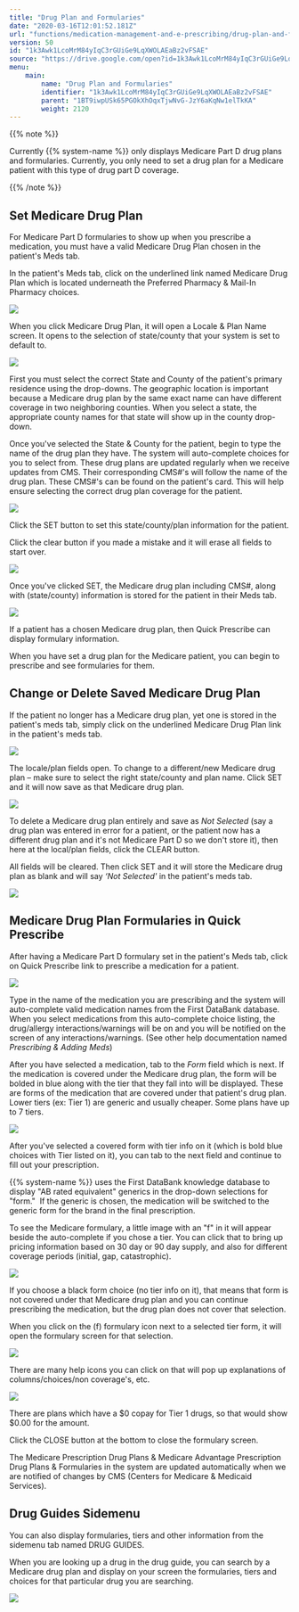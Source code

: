 ```yaml
---
title: "Drug Plan and Formularies"
date: "2020-03-16T12:01:52.181Z"
url: "functions/medication-management-and-e-prescribing/drug-plan-and-formularies.html"
version: 50
id: "1k3Awk1LcoMrM84yIqC3rGUiGe9LqXWOLAEaBz2vFSAE"
source: "https://drive.google.com/open?id=1k3Awk1LcoMrM84yIqC3rGUiGe9LqXWOLAEaBz2vFSAE"
menu:
    main:
        name: "Drug Plan and Formularies"
        identifier: "1k3Awk1LcoMrM84yIqC3rGUiGe9LqXWOLAEaBz2vFSAE"
        parent: "1BT9iwpUSk65PGOkXhOqxTjwNvG-JzY6aKqNw1elTkKA"
        weight: 2120
---
```

{{% note %}}

Currently {{% system-name %}} only displays Medicare Part D drug plans and formularies. Currently, you only need to set a drug plan for a Medicare patient with this type of drug part D coverage.

{{% /note %}}


## Set Medicare Drug Plan

For Medicare Part D formularies to show up when you prescribe a medication, you must have a valid Medicare Drug Plan chosen in the patient's Meds tab.

In the patient's Meds tab, click on the underlined link named Medicare Drug Plan which is located underneath the Preferred Pharmacy & Mail-In Pharmacy choices.

![](drug-plan-and-formularies.images/image1.png)

When you click Medicare Drug Plan, it will open a Locale & Plan Name screen. It opens to the selection of state/county that your system is set to default to.

![](drug-plan-and-formularies.images/image3.png)

First you must select the correct State and County of the patient's primary residence using the drop-downs. The geographic location is important because a Medicare drug plan by the same exact name can have different coverage in two neighboring counties. When you select a state, the appropriate county names for that state will show up in the county drop-down.

Once you've selected the State & County for the patient, begin to type the name of the drug plan they have. The system will auto-complete choices for you to select from. These drug plans are updated regularly when we receive updates from CMS. Their corresponding CMS#'s will follow the name of the drug plan. These CMS#'s can be found on the patient's card. This will help ensure selecting the correct drug plan coverage for the patient.

![](drug-plan-and-formularies.images/image2.png)

Click the SET button to set this state/county/plan information for the patient.

Click the clear button if you made a mistake and it will erase all fields to start over.

![](https://lh4.googleusercontent.com/-ZgPghXFiW5MygHnRbe7PCsulMsOWexRrANHApv4sRGRFGjJPKI2VZW3kaURBBQBd5KZ5jokz-2RdYGvBCZxNrGga_ljADxL385fQPdQTPPJE2BQVN0atwOAJPvsPx8sFTBA-Bl89kHcBFF1-A)

Once you've clicked SET, the Medicare drug plan including CMS#, along with (state/county) information is stored for the patient in their Meds tab.

![](drug-plan-and-formularies.images/image4.png)

If a patient has a chosen Medicare drug plan, then Quick Prescribe can display formulary information.

When you have set a drug plan for the Medicare patient, you can begin to prescribe and see formularies for them.

## Change or Delete Saved Medicare Drug Plan

If the patient no longer has a Medicare drug plan, yet one is stored in the patient's meds tab, simply click on the underlined Medicare Drug Plan link in the patient's meds tab.

![](drug-plan-and-formularies.images/image7.png)

The locale/plan fields open. To change to a different/new Medicare drug plan – make sure to select the right state/county and plan name. Click SET and it will now save as that Medicare drug plan.

![](drug-plan-and-formularies.images/image6.png)

To delete a Medicare drug plan entirely and save as *Not Selected* (say a drug plan was entered in error for a patient, or the patient now has a different drug plan and it's not Medicare Part D so we don't store it), then here at the local/plan fields, click the CLEAR button.

All fields will be cleared. Then click SET and it will store the Medicare drug plan as blank and will say *‘Not Selected'* in the patient's meds tab.

![](drug-plan-and-formularies.images/image9.png)

## Medicare Drug Plan Formularies in Quick Prescribe

After having a Medicare Part D formulary set in the patient's Meds tab, click on Quick Prescribe link to prescribe a medication for a patient.

![](drug-plan-and-formularies.images/image8.png)

Type in the name of the medication you are prescribing and the system will auto-complete valid medication names from the First DataBank database. When you select medications from this auto-complete choice listing, the drug/allergy interactions/warnings will be on and you will be notified on the screen of any interactions/warnings. (See other help documentation named *Prescribing & Adding Meds*)

After you have selected a medication, tab to the *Form* field which is next. If the medication is covered under the Medicare drug plan, the form will be bolded in blue along with the tier that they fall into will be displayed. These are forms of the medication that are covered under that patient's drug plan. Lower tiers (ex: Tier 1) are generic and usually cheaper. Some plans have up to 7 tiers.

![](https://lh3.googleusercontent.com/qq0cUuxn5NRJX_HUeTceuhd54v0R-D8vVmInrKeDs3rAaNGeCC5plUhBRmfnXP59uLCHxTzhtJP8PiseupmSXAh3wMb7EFTyzDJXPixp05rqTq1kaEJmZGaN09UHd3cjI3FMOzg3LIqiJDhmsQ)

After you've selected a covered form with tier info on it (which is bold blue choices with Tier listed on it), you can tab to the next field and continue to fill out your prescription.

{{% system-name %}} uses the First DataBank knowledge database to display "AB rated equivalent" generics in the drop-down selections for "form."  If the generic is chosen, the medication will be switched to the generic form for the brand in the final prescription.

To see the Medicare formulary, a little image with an "f" in it will appear beside the auto-complete if you chose a tier. You can click that to bring up pricing information based on 30 day or 90 day supply, and also for different coverage periods (initial, gap, catastrophic).

![](drug-plan-and-formularies.images/image10.png)

If you choose a black form choice (no tier info on it), that means that form is not covered under that Medicare drug plan and you can continue prescribing the medication, but the drug plan does not cover that selection.

When you click on the (f) formulary icon next to a selected tier form, it will open the formulary screen for that selection.

![](drug-plan-and-formularies.images/image11.png)

There are many help icons you can click on that will pop up explanations of columns/choices/non coverage's, etc.

![](drug-plan-and-formularies.images/image13.png)

There are plans which have a $0 copay for Tier 1 drugs, so that would show $0.00 for the amount.

Click the CLOSE button at the bottom to close the formulary screen.

The Medicare Prescription Drug Plans & Medicare Advantage Prescription Drug Plans & Formularies in the system are updated automatically when we are notified of changes by CMS (Centers for Medicare & Medicaid Services).

## Drug Guides Sidemenu

You can also display formularies, tiers and other information from the sidemenu tab named DRUG GUIDES.

When you are looking up a drug in the drug guide, you can search by a Medicare drug plan and display on your screen the formularies, tiers and choices for that particular drug you are searching.

![](drug-plan-and-formularies.images/image14.png)

